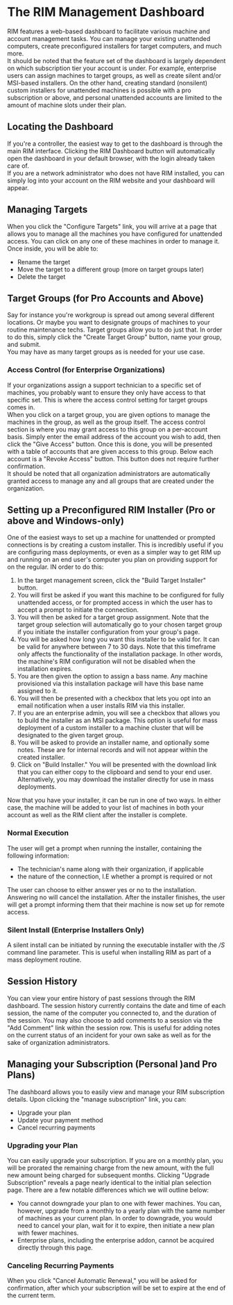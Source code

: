 # The RIM Management Dashboard
RIM features a  web-based dashboard to facilitate various machine and account management tasks. You can manage your existing unattended computers, create preconfigured installers for target computers, and much more.  
It should be noted that the feature set of the dashboard is largely dependent on which subscription tier your account is under. For example, enterprise users can assign machines to target groups, as well as create silent and/or MSI-based installers. On the other hand, creating standard (nonsilent) custom installers for unattended machines is possible with a pro subscription or above, and personal unattended accounts are limited to the amount of machine slots under their plan.
## Locating the Dashboard
If you're a controller, the easiest way to get to the dashboard is through the main RIM interface. Clicking the RIM Dashboard button will automatically open the dashboard in your default browser, with the login already taken care of.  
If you are a network administrator who does not have RIM installed, you can simply log into your account on the RIM website and your dashboard will appear.
## Managing Targets
When you click the "Configure Targets" link, you will arrive at a page that allows you to manage all the machines you have configured for unattended access. You can click on any one of these machines in order to manage it. Once inside, you will be able to:
* Rename the target
* Move the target to a different group (more on target groups later)
* Delete the target
<!-- end -->
## Target Groups (for Pro Accounts and Above)
Say for instance you're workgroup is spread out among several different locations. Or maybe you want to designate groups of machines to your routine maintenance techs. Target groups allow you to do just that. In order to do this, simply click the "Create Target Group" button, name your group, and submit.  
You may have as many target groups as is needed for your use case. 
### Access Control (for Enterprise Organizations)
If your organizations assign a support technician to a specific set of machines, you probably want to ensure they only have access to that specific set. This is where the access control setting for target groups comes in.  
When you click on a target group, you are given options to manage the machines in the group, as well as the group itself. The access control section is where you may grant access to this group on a per-account basis. Simply enter the email address of the account you wish to add, then click the "Give Access" button. Once this is done, you will be presented with a table of accounts that are given access to this group. Below each account is a "Revoke Access" button. This button does not require further confirmation.  
It should be noted that all organization administrators are automatically granted access to manage any and all groups that are created under the organization.
## Setting up a Preconfigured RIM Installer (Pro or above and Windows-only)
One of the easiest ways to set up a machine for unattended or prompted connections is by creating a custom installer. This is incredibly useful if you are configuring mass deployments, or even as a simpler way to get RIM up and running on an end user's computer you plan on providing support for on the regular.
IN order to do this:
1. In the target management screen, click the "Build Target Installer" button.
1. You will first be asked if you want this machine to be configured for fully unattended access, or for prompted access in which the user has to accept a prompt to initiate the connection.
1. You will then be asked for a target group assignment. Note that the target group selection will automatically go to your chosen target group if you initiate the installer configuration from your group's page.
1. You will be asked how long you want this installer to be valid for. It can be valid for anywhere between 7 to 30 days. Note that this timeframe only affects the functionality of the installation package. In other words, the machine's RIM configuration will not be disabled when the installation expires.
1. You are then given the option to assign a bass name. Any machine provisioned via this installation package will have this base name assigned to it.
1. You will then be presented with a checkbox that lets you opt into an email notification when a user installs RIM via this installer.
1. If you are an enterprise admin, you will see a checkbox that allows you to build the installer as an MSI package. This option is useful for mass deployment of a custom installer to a machine cluster that will be designated to the given target group.
1. You will be asked to provide an installer name, and optionally some notes. These are for internal records and will not appear within the created installer.
1. Click on "Build Installer." You will be presented with the download link that you can either copy to the clipboard and send to your end user. Alternatively, you may download the installer directly for use in mass deployments.
<!-- end -->
Now that you have your installer, it can be run in one of two ways. In either case, the machine will be added to your list of machines in both your account as well as the RIM client after the installer is complete.
### Normal Execution
The user will get a prompt when running the installer, containing the following information:
* The technician's name along with their organization, if applicable
* the nature of the connection, I.E whether a prompt is required or not
<!-- end -->
The user can choose to either answer yes or no to the installation. Answering no will cancel the installation. After the installer finishes, the user will get a prompt informing them that their machine is now set up for remote access.
### Silent Install (Enterprise Installers Only)
A silent install can be initiated by running the executable installer with the */S* command line parameter. This is useful when installing RIM as part of a mass deployment routine.
## Session History
You can view your entire history of past sessions through the RIM dashboard. The session history currently contains the date and time of each session, the name of the computer you connected to, and the duration of the session. You may also choose to add comments to a session via the "Add Comment" link within the session row. This is useful for adding notes on the current status of an incident for your own sake as well as for the sake of organization administrators.
## Managing your Subscription (Personal )and Pro Plans)
The dashboard allows you to easily view and manage your RIM subscription details. Upon clicking the "manage subscription" link, you can:
* Upgrade your plan
* Update your payment method
* Cancel recurring payments
<!-- end -->
### Upgrading your Plan
You can easily upgrade your subscription. If you are on a monthly plan, you will be prorated the remaining charge from the new amount, with the full new amount being charged for subsequent months. Clicking "Upgrade Subscription" reveals a page nearly identical to the initial plan selection page. There are a few notable differences which we will outline below:
* You cannot downgrade your plan to one with fewer machines. You can, however, upgrade from a monthly to a yearly plan with the same number of machines as your current plan. In order to downgrade, you would need to cancel your plan, wait for it to expire, then initiate a new plan with fewer machines.
* Enterprise plans, including the enterprise addon, cannot be acquired directly through this page.
<!-- end -->
### Canceling Recurring Payments
When you click "Cancel Automatic Renewal," you will be asked for confirmation, after which your subscription will be set to expire at the end of the current term.